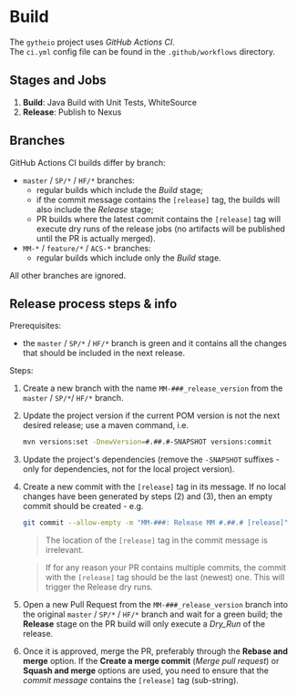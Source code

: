 # Build
The `gytheio` project uses _GitHub Actions CI_. \
The `ci.yml` config file can be found in the `.github/workflows` directory.


## Stages and Jobs
1. **Build**:  Java Build with Unit Tests, WhiteSource
3. **Release**: Publish to Nexus


## Branches
GitHub Actions CI builds differ by branch:
* `master` / `SP/*` / `HF/*` branches:
  - regular builds which include the _Build_ stage;
  - if the commit message contains the `[release]` tag, the builds will also 
  include the _Release_ stage;
  - PR builds where the latest commit contains the `[release]` tag will execute dry runs 
  of the release jobs (no artifacts will be published until the PR is actually merged).
* `MM-*` / `feature/*` / `ACS-*` branches:
  - regular builds which include only the _Build_ stage.

All other branches are ignored.


## Release process steps & info
Prerequisites:
 - the `master` / `SP/*` / `HF/*` branch is green and it contains all the changes that should be 
 included in the next release.

Steps:
1. Create a new branch with the name `MM-###_release_version` from the `master` / `SP/*`/ `HF/*` 
branch.
2. Update the project version if the current POM version is not the next desired release; use a
maven command, i.e.
    ```bash
    mvn versions:set -DnewVersion=#.##.#-SNAPSHOT versions:commit
    ```
3. Update the project's dependencies (remove the `-SNAPSHOT` suffixes - only for dependencies, not
 for the local project version).
4. Create a new commit with the `[release]` tag in its message. If no local changes have 
been generated by steps (2) and (3), then an empty commit should be created - e.g.
     ```bash
     git commit --allow-empty -m "MM-###: Release MM #.##.# [release]"
     ```
 
     > The location of the `[release]` tag in the commit message is irrelevant.

     > If for any reason your PR contains multiple commits, the commit with the `[release]`
     tag should be the last (newest) one. This will trigger the Release dry runs.
5. Open a new Pull Request from the `MM-###_release_version` branch into the original
`master` / `SP/*` / `HF/*` branch and wait for a green build; the **Release** stage on the PR build
 will only execute a _Dry_Run_ of the release.
6. Once it is approved, merge the PR, preferably through the **Rebase and merge** option. If the 
**Create a merge commit** (_Merge pull request_) or **Squash and merge** options are used, you 
need to ensure that the _commit message_ contains the `[release]` tag (sub-string).


